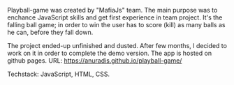 Playball-game was created by "MafiaJs" team. The main purpose was to enchance JavaScript skills and get first experience in team project.
It's the falling ball game; in order to win the user has to score (kill) as many balls as he can, before they fall down. 

The project ended-up unfinished and dusted. After few months, I decided to work on it in order to complete the demo version. 
The app is hosted on github pages. URL: https://anuradis.github.io/playball-game/

Techstack: JavaScript, HTML, CSS.

